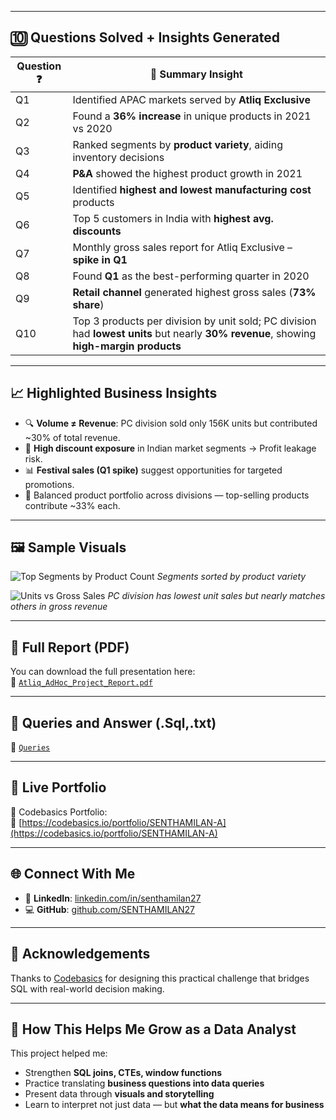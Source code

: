 
---

## 🔟 Questions Solved + Insights Generated

| Question ❓ | 📌 Summary Insight |
|------------|--------------------|
| Q1 | Identified APAC markets served by **Atliq Exclusive** |
| Q2 | Found a **36% increase** in unique products in 2021 vs 2020 |
| Q3 | Ranked segments by **product variety**, aiding inventory decisions |
| Q4 | **P&A** showed the highest product growth in 2021 |
| Q5 | Identified **highest and lowest manufacturing cost** products |
| Q6 | Top 5 customers in India with **highest avg. discounts** |
| Q7 | Monthly gross sales report for Atliq Exclusive – **spike in Q1** |
| Q8 | Found **Q1** as the best-performing quarter in 2020 |
| Q9 | **Retail channel** generated highest gross sales (**73% share**) |
| Q10 | Top 3 products per division by unit sold; PC division had **lowest units** but nearly **30% revenue**, showing **high-margin products** |

---

## 📈 Highlighted Business Insights

- 🔍 **Volume ≠ Revenue**: PC division sold only 156K units but contributed ~30% of total revenue.
- 🧾 **High discount exposure** in Indian market segments → Profit leakage risk.
- 📊 **Festival sales (Q1 spike)** suggest opportunities for targeted promotions.
- 🎯 Balanced product portfolio across divisions — top-selling products contribute ~33% each.

---

## 🖼 Sample Visuals

![Top Segments by Product Count](visuals/q3_segment_bar_chart.png)
*Segments sorted by product variety*

![Units vs Gross Sales](visuals/q10_unit_vs_revenue.png)
*PC division has lowest unit sales but nearly matches others in gross revenue*

---

## 📄 Full Report (PDF)

You can download the full presentation here:  
📎 [`Atliq_AdHoc_Project_Report.pdf`](https://github.com/SENTHAMILAN27/sql-ad-hoc-business-insights-atliq/blob/main/PDF/AD-HOC%20Project%20.pdf)

---
## 📄 Queries and Answer (.Sql,.txt)
📎 [`Queries`](https://github.com/SENTHAMILAN27/sql-ad-hoc-business-insights-atliq/tree/main/Queries)

---
## 🔗 Live Portfolio

📍 Codebasics Portfolio:  
🔗 [https://codebasics.io/portfolio/SENTHAMILAN-A](https://codebasics.io/portfolio/SENTHAMILAN-A)

---

## 🌐 Connect With Me

- 💼 **LinkedIn**: [linkedin.com/in/senthamilan27](https://www.linkedin.com/in/senthamilan27/)
- 💻 **GitHub**: [github.com/SENTHAMILAN27](https://github.com/SENTHAMILAN27)

---

## 🙌 Acknowledgements

Thanks to [Codebasics](https://codebasics.io/)  for designing this practical challenge that bridges SQL with real-world decision making.

---

## 📌 How This Helps Me Grow as a Data Analyst

This project helped me:
- Strengthen **SQL joins, CTEs, window functions**
- Practice translating **business questions into data queries**
- Present data through **visuals and storytelling**
- Learn to interpret not just data — but **what the data means for business**


